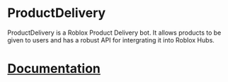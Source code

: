 # ProductDelivery
ProductDelivery is a Roblox Product Delivery bot. It allows products to be given to users and has a robust API for intergrating it into Roblox Hubs.

# [Documentation](https://productdelivery.socuul.dev/)
